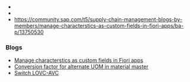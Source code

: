 

*
*
* https://community.sap.com/t5/supply-chain-management-blogs-by-members/manage-characterstics-as-custom-fields-in-fiori-apps/ba-p/13750530




### Blogs


* [Manage characterstics as custom fields in Fiori apps ](https://community.sap.com/t5/supply-chain-management-blogs-by-members/manage-characterstics-as-custom-fields-in-fiori-apps/ba-p/13750530)
* [Conversion factor for alternate UOM in material master](https://community.sap.com/t5/supply-chain-management-blogs-by-members/conversion-factor-for-alternate-uom-in-material-master/ba-p/13746447)
* [Switch LOVC-AVC](https://community.sap.com/t5/enterprise-resource-planning-blogs-by-members/switch-lovc-avc/ba-p/13751307)
